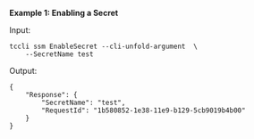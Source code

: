 **Example 1: Enabling a Secret**



Input: 

```
tccli ssm EnableSecret --cli-unfold-argument  \
    --SecretName test
```

Output: 
```
{
    "Response": {
        "SecretName": "test",
        "RequestId": "1b580852-1e38-11e9-b129-5cb9019b4b00"
    }
}
```

